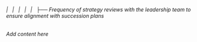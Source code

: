 ###### |   |   |   |   |   ├── Frequency of strategy reviews with the leadership team to ensure alignment with succession plans

*Add content here*